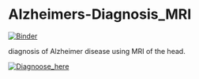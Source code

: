 # Alzheimers-Diagnosis_MRI

[![Binder](https://mybinder.org/badge_logo.svg)]([![Binder](https://mybinder.org/badge_logo.svg)](https://mybinder.org/v2/gh/nikhilreddybilla28/Alzheimers-Diagnosis_MRI/main))

diagnosis of Alzheimer disease using MRI of the head.


[![Diagnoose_here](https://www.svgrepo.com/show/13950/brain.svg)]([![Binder](https://hub.gke2.mybinder.org/user/nikhilreddybill-s-diagnosis_mri-b5k2642f/voila/render/Alzheimers_MRI_App.ipynb?token=kJ-nsTwiT2OTbE4BxaH8-w))
